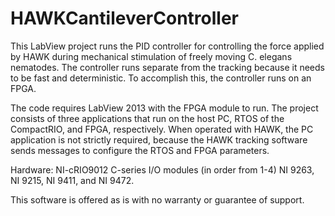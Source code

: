 # HAWKCantileverController

This LabView project runs the PID controller for controlling the force applied by HAWK during mechanical stimulation of freely moving C. elegans nematodes. The controller runs separate from the tracking because it needs to be fast and deterministic. To accomplish this, the controller runs on an FPGA.

The code requires LabView 2013 with the FPGA module to run. The project consists of three applications that run on the host PC, RTOS of the CompactRIO, and FPGA, respectively. When operated with HAWK, the PC application is not strictly required, because the HAWK tracking software sends messages to configure the RTOS and FPGA parameters.

Hardware: NI-cRIO9012 
  C-series I/O modules (in order from 1-4) NI 9263, NI 9215, NI 9411, and NI 9472.

This software is offered as is with no warranty or guarantee of support.  
